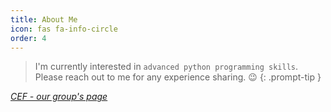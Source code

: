 ```yaml
---
title: About Me
icon: fas fa-info-circle
order: 4
---
```


> I'm currently interested in `advanced python programming skills`. Please reach out to me for any experience sharing. :wink:
{: .prompt-tip }

*[CEF - our group's page](https://cef.eng.ed.ac.uk/)*

<object data="{{ site.url }}{{ site.baseurl }}/assets/cv_yyj.pdf" width="800" height="1000" type="application/pdf"></object>
